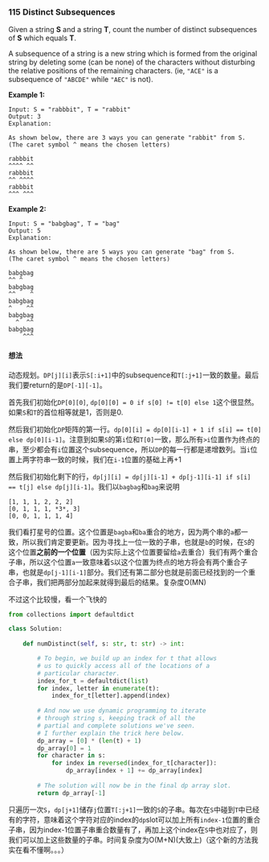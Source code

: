 ### 115 Distinct Subsequences

Given a string **S** and a string **T**, count the number of distinct subsequences of **S** which equals **T**.

A subsequence of a string is a new string which is formed from the original string by deleting some (can be none) of the characters without disturbing the relative positions of the remaining characters. (ie, `"ACE"` is a subsequence of `"ABCDE"` while `"AEC"` is not).

**Example 1:**

```
Input: S = "rabbbit", T = "rabbit"
Output: 3
Explanation:

As shown below, there are 3 ways you can generate "rabbit" from S.
(The caret symbol ^ means the chosen letters)

rabbbit
^^^^ ^^
rabbbit
^^ ^^^^
rabbbit
^^^ ^^^
```

**Example 2:**

```
Input: S = "babgbag", T = "bag"
Output: 5
Explanation:

As shown below, there are 5 ways you can generate "bag" from S.
(The caret symbol ^ means the chosen letters)

babgbag
^^ ^
babgbag
^^    ^
babgbag
^    ^^
babgbag
  ^  ^^
babgbag
    ^^^
```

#### 想法

动态规划。`DP[j][i]`表示`S[:i+1]`中的subsequence和`T[:j+1]`一致的数量。最后我们要return的是`DP[-1][-1]`。

首先我们初始化`DP[0][0]`, `dp[0][0] = 0 if s[0] != t[0] else 1`这个很显然。如果`S`和`T`的首位相等就是1，否则是0.

然后我们初始化`DP`矩阵的第一行。`dp[0][i] = dp[0][i-1] + 1 if s[i] == t[0] else dp[0][i-1]`。注意到如果`S`的第`i`位和`T[0]`一致，那么所有`>i`位置作为终点的串，至少都会有`i`位置这个subsequence，所以`DP`的每一行都是递增数列。当`i`位置上两字符串一致的时候，我们在`i-1`位置的基础上再+1

然后我们初始化剩下的行，`dp[j][i] = dp[j][i-1] + dp[j-1][i-1] if s[i] == t[j] else dp[j][i-1]`。我们以`bagbag`和`bag`来说明

```
[1, 1, 1, 2, 2, 2]
[0, 1, 1, 1, *3*, 3]
[0, 0, 1, 1, 1, 4]
```

我们看打星号的位置。这个位置是`bagba`和`ba`重合的地方，因为两个串的`a`都一致，所以我们肯定要更新。因为寻找上一位一致的子串，也就是`b`的时候，在`S`的这个位置**之前的一个位置**（因为实际上这个位置要留给`a`去重合）我们有两个重合子串，所以这个位置`a`一致意味着`S`以这个位置为终点的地方将会有两个重合子串，也就是`dp[j-1][i-1]`部分。我们还有第二部分也就是前面已经找到的一个重合子串，我们把两部分加起来就得到最后的结果。复杂度O(MN)

不过这个比较慢，看一个飞快的

```python
from collections import defaultdict

class Solution:
    
    def numDistinct(self, s: str, t: str) -> int:

        # To begin, we build up an index for t that allows
        # us to quickly access all of the locations of a 
        # particular character.
        index_for_t = defaultdict(list)
        for index, letter in enumerate(t):
            index_for_t[letter].append(index)
        
        # And now we use dynamic programming to iterate 
        # through string s, keeping track of all the 
        # partial and complete solutions we've seen.
        # I further explain the trick here below.
        dp_array = [0] * (len(t) + 1)
        dp_array[0] = 1
        for character in s:
            for index in reversed(index_for_t[character]):
                dp_array[index + 1] += dp_array[index]
        
        # The solution will now be in the final dp array slot.
        return dp_array[-1]
```

只遍历一次`S`，`dp[j+1]`储存`j`位置`T[:j+1]`一致的`S`的子串。每次在`S`中碰到`T`中已经有的字符，意味着这个字符对应的index的`dp`slot可以加上所有`index-1`位置的重合子串，因为index-1位置子串重合数量有了，再加上这个index在`S`中也对应了，则我们可以加上这些数量的子串。时间复杂度为O(M+N)(大致上)（这个新的方法我实在看不懂啊。。。）